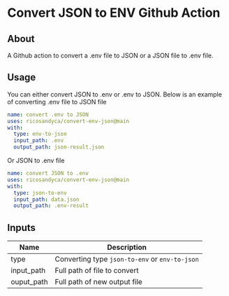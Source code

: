 # Convert JSON to ENV Github Action

## About
A Github action to convert a .env file to JSON or a JSON file to .env file.

## Usage
You can either convert JSON to .env or .env to JSON. Below is an example of converting .env file to JSON file
```yml
name: convert .env to JSON
uses: ricosandyca/convert-env-json@main
with:
  type: env-to-json
  input_path: .env
  output_path: json-result.json
```

Or JSON to .env file
```yml
name: convert JSON to .env
uses: ricosandyca/convert-env-json@main
with:
  type: json-to-env
  input_path: data.json
  output_path: .env-result
```

## Inputs
|      Name      |                     Description                     |
|----------------|-----------------------------------------------------|
|      type      | Converting type `json-to-env` or `env-to-json`      |
|   input_path   | Full path of file to convert                        |
|   ouput_path   | Full path of new output file                        |
